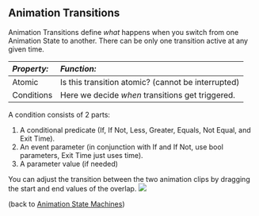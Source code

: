 Animation Transitions
---------------------


<span class=keyword>Animation Transitions</span> define _what_ happens when you switch from one <span class=keyword>Animation State</span> to another. There can be only one transition active at any given time. 


|**_Property:_** |**_Function:_** |
|:---|:---|
|<span class=component>Atomic</span>      |Is this transition atomic? (cannot be interrupted)
|<span class=component>Conditions</span>    |Here we decide _when_ transitions get triggered. 

A condition consists of 2 parts: 
1. A conditional predicate (<span class=component>If</span>, <span class=component>If Not</span>, <span class=component>Less</span>, <span class=component>Greater</span>, <span class=component>Equals</span>, <span class=component>Not Equal</span>, and <span class=component>Exit Time</span>).
1. An event parameter (in conjunction with <span class=component>If</span> and <span class=component>If Not</span>, use bool parameters, <span class=component>Exit Time</span> just uses time).
1. A parameter value (if needed)

You can adjust the transition between the two animation clips by dragging the start and end values of the overlap. 
![](http://docwiki.hq.unity3d.com/uploads/Main/MecanimTransitionInspector.png)  

(back to [Animation State Machines](AnimationStateMachines.html))

